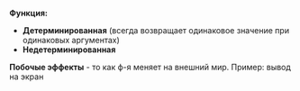 **Функция:**
  * **Детерминированная** (всегда возвращает одинаковое значение при одинаковых аргументах)
  * **Недетерминированная**

**Побочые эффекты** - то как ф-я меняет на внешний мир.
Пример: вывод на экран
